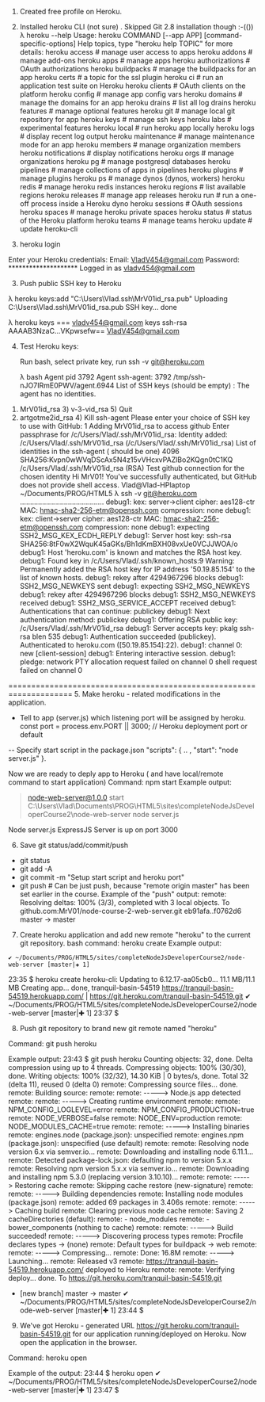 
1. Created free profile on Heroku.

2.  Installed heroku CLI (not sure) . Skipped Git 2.8 installation though :-(())
   λ heroku --help
   Usage: heroku COMMAND [--app APP] [command-specific-options]
Help topics, type "heroku help TOPIC" for more details:
  heroku access         # manage user access to apps
  heroku addons         # manage add-ons
  heroku apps           # manage apps
  heroku authorizations # OAuth authorizations
  heroku buildpacks     # manage the buildpacks for an app
  heroku certs          # a topic for the ssl plugin
  heroku ci             # run an application test suite on Heroku
  heroku clients        # OAuth clients on the platform
  heroku config         # manage app config vars
  heroku domains        # manage the domains for an app
  heroku drains         # list all log drains
  heroku features       # manage optional features
  heroku git            # manage local git repository for app
  heroku keys           # manage ssh keys
  heroku labs           # experimental features
  heroku local          # run heroku app locally
  heroku logs           # display recent log output
  heroku maintenance    # manage maintenance mode for an app
  heroku members        # manage organization members
  heroku notifications  # display notifications
  heroku orgs           # manage organizations
  heroku pg             # manage postgresql databases
  heroku pipelines      # manage collections of apps in pipelines
  heroku plugins        # manage plugins
  heroku ps             # manage dynos (dynos, workers)
  heroku redis          # manage heroku redis instances
  heroku regions        # list available regions
  heroku releases       # manage app releases
  heroku run            # run a one-off process inside a Heroku dyno
  heroku sessions       # OAuth sessions
  heroku spaces         # manage heroku private spaces
  heroku status         # status of the Heroku platform
  heroku teams          # manage teams
  heroku update         # update heroku-cli

2. heroku login

Enter your Heroku credentials:
Email: VladV454@gmail.com
Password: ********************
Logged in as vladv454@gmail.com

3. Push public SSH key to Heroku

λ heroku keys:add  "C:\Users\Vlad\.ssh\MrV01id_rsa.pub"
Uploading C:\Users\Vlad\.ssh\MrV01id_rsa.pub SSH key... done

λ heroku keys
=== vladv454@gmail.com keys
ssh-rsa AAAAB3NzaC...VKpwsefw== VladV454@gmail.com

4. Test Heroku keys:

    Run bash, select private key,  run ssh -v git@heroku.com

    λ bash
Agent pid 3792
Agent ssh-agent: 3792 /tmp/ssh-nJO7IRmE0PWV/agent.6944
List of SSH keys (should be empty) : The agent has no identities.
1) MrV01id_rsa      3) v-3-vid_rsa      5) Quit
2) artgotme2id_rsa  4) Kill ssh-agent
Please enter your choice of SSH key to use with GitHub: 1
Adding MrV01id_rsa to access github
Enter passphrase for /c/Users/Vlad/.ssh/MrV01id_rsa:
Identity added: /c/Users/Vlad/.ssh/MrV01id_rsa (/c/Users/Vlad/.ssh/MrV01id_rsa)
List of identities  in the ssh-agent ( should be one)
4096 SHA256:Kvpn0wWVqDScAx5N4z15vVHcxvPAZlBo2KQgn0tC1KQ /c/Users/Vlad/.ssh/MrV01id_rsa (RSA)
Test github connection for the chosen identity
Hi MrV01! You've successfully authenticated, but GitHub does not provide shell access.
Vlad@Vlad-HPlaptop ~/Documents/PROG/HTML5
λ ssh -v git@heroku.com
..........................................
debug1: kex: server->client cipher: aes128-ctr MAC: hmac-sha2-256-etm@openssh.com compression: none
debug1: kex: client->server cipher: aes128-ctr MAC: hmac-sha2-256-etm@openssh.com compression: none
debug1: expecting SSH2_MSG_KEX_ECDH_REPLY
debug1: Server host key: ssh-rsa SHA256:8tF0wX2WquK45aGKs/Bh1dKmBXH08vxUe0VCJJWOA/o
debug1: Host 'heroku.com' is known and matches the RSA host key.
debug1: Found key in /c/Users/Vlad/.ssh/known_hosts:9
Warning: Permanently added the RSA host key for IP address '50.19.85.154' to the list of known hosts.
debug1: rekey after 4294967296 blocks
debug1: SSH2_MSG_NEWKEYS sent
debug1: expecting SSH2_MSG_NEWKEYS
debug1: rekey after 4294967296 blocks
debug1: SSH2_MSG_NEWKEYS received
debug1: SSH2_MSG_SERVICE_ACCEPT received
debug1: Authentications that can continue: publickey
debug1: Next authentication method: publickey
debug1: Offering RSA public key: /c/Users/Vlad/.ssh/MrV01id_rsa
debug1: Server accepts key: pkalg ssh-rsa blen 535
debug1: Authentication succeeded (publickey).
Authenticated to heroku.com ([50.19.85.154]:22).
debug1: channel 0: new [client-session]
debug1: Entering interactive session.
debug1: pledge: network
PTY allocation request failed on channel 0
shell request failed on channel 0

====================================================================
5.  Make heroku - related  modifications in the application.

  - Tell to app (server.js) which listening port will be assigned  by heroku.
  const port = process.env.PORT || 3000; // Heroku  deployment  port or default

  -- Specify start script in the package.json
  "scripts": {
      .. ,
     "start": "node server.js"
   }.

Now we are ready to deply app to Heroku ( and have local/remote  command to start application)
Command:   npm start
Example output:
> node-web-server@1.0.0 start C:\Users\Vlad\Documents\PROG\HTML5\sites\completeNodeJsDeveloperCourse2\node-web-server
> node server.js

Node server.js ExpressJS Server is up on port 3000

6. Save  git status/add/commit/push

  -  git status
  -  git add -A
  -   git commit -m "Setup start script and heroku port"
  -   git push  # Can be just push, because "remote origin master" has been set earlier in the course.
    Example of the "push" output:
    remote: Resolving deltas: 100% (3/3), completed with 3 local objects.
      To github.com:MrV01/node-course-2-web-server.git
      eb91afa..f0762d6  master -> master

  7.   Create heroku application and add new remote "heroku" to the current git repository.
    bash command:      heroku create
    Example output:

    ✔ ~/Documents/PROG/HTML5/sites/completeNodeJsDeveloperCourse2/node-web-server [master|✚ 1]
23:35 $ heroku create
heroku-cli: Updating to 6.12.17-aa05cb0... 11.1 MB/11.1 MB
Creating app... done, tranquil-basin-54519
https://tranquil-basin-54519.herokuapp.com/ | https://git.heroku.com/tranquil-basin-54519.git
✔ ~/Documents/PROG/HTML5/sites/completeNodeJsDeveloperCourse2/node-web-server [master|✚ 1]
23:37 $  

8. Push  git repository to brand new  git  remote  named "heroku"

  Command:  git push heroku

  Example output:
23:43 $ git push heroku
Counting objects: 32, done.
Delta compression using up to 4 threads.
Compressing objects: 100% (30/30), done.
Writing objects: 100% (32/32), 14.30 KiB | 0 bytes/s, done.
Total 32 (delta 11), reused 0 (delta 0)
remote: Compressing source files... done.
remote: Building source:
remote:
remote: -----> Node.js app detected
remote:
remote: -----> Creating runtime environment
remote:
remote:        NPM_CONFIG_LOGLEVEL=error
remote:        NPM_CONFIG_PRODUCTION=true
remote:        NODE_VERBOSE=false
remote:        NODE_ENV=production
remote:        NODE_MODULES_CACHE=true
remote:
remote: -----> Installing binaries
remote:        engines.node (package.json):  unspecified
remote:        engines.npm (package.json):   unspecified (use default)
remote:
remote:        Resolving node version 6.x via semver.io...
remote:        Downloading and installing node 6.11.1...
remote:        Detected package-lock.json: defaulting npm to version 5.x.x
remote:        Resolving npm version 5.x.x via semver.io...
remote:        Downloading and installing npm 5.3.0 (replacing version 3.10.10)...
remote:
remote: -----> Restoring cache
remote:        Skipping cache restore (new-signature)
remote:
remote: -----> Building dependencies
remote:        Installing node modules (package.json)
remote:        added 69 packages in 3.406s
remote:
remote: -----> Caching build
remote:        Clearing previous node cache
remote:        Saving 2 cacheDirectories (default):
remote:        - node_modules
remote:        - bower_components (nothing to cache)
remote:
remote: -----> Build succeeded!
remote: -----> Discovering process types
remote:        Procfile declares types     -> (none)
remote:        Default types for buildpack -> web
remote:
remote: -----> Compressing...
remote:        Done: 16.8M
remote: -----> Launching...
remote:        Released v3
remote:        https://tranquil-basin-54519.herokuapp.com/ deployed to Heroku
remote:
remote: Verifying deploy... done.
To https://git.heroku.com/tranquil-basin-54519.git
* [new branch]      master -> master
✔ ~/Documents/PROG/HTML5/sites/completeNodeJsDeveloperCourse2/node-web-server [master|✚ 1]
23:44 $

9. We've got  Heroku - generated  URL https://git.heroku.com/tranquil-basin-54519.git
 for our application running/deployed on Heroku. Now open the application in the browser.

Command:      heroku open

Example of the output:
23:44 $ heroku open
✔ ~/Documents/PROG/HTML5/sites/completeNodeJsDeveloperCourse2/node-web-server [master|✚ 1]
23:47 $
